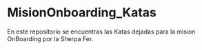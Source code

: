 # MisionOnboarding_Katas
En este repositorio se encuentras las Katas dejadas para la mision OnBoarding por la Sherpa Fer.
